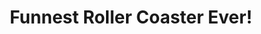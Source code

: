---
pid: LS60
title: Funnest Roller Coaster Ever!
location_transcription: West Fairmont Park
zipcode: '19046'
outside_phl: 'Jenkintown PA '
neighborhood: 
age: '10'
age_range: 6-13
instagram: 
image_file_name: LS_60.jpg
proposal_transcription: 
topic: Unknown
topic_summary: '0'
type: Infrastructure,Space
keywords_other: 
credit: 
image_labels: 
twitter: 
facebook: 
permalink: "/monuments/ls60/"
layout: item-page
---